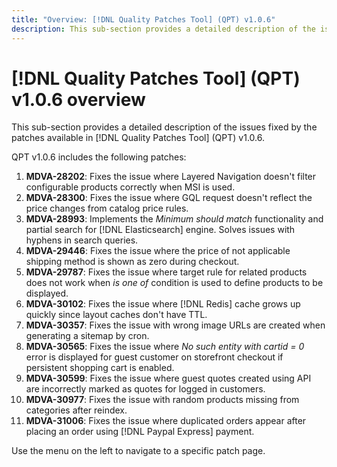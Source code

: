 ```yaml
---
title: "Overview: [!DNL Quality Patches Tool] (QPT) v1.0.6"
description: This sub-section provides a detailed description of the issues fixed by the patches available in [!DNL Quality Patches Tool] (QPT) v1.0.6.
---
```

# [!DNL Quality Patches Tool] (QPT) v1.0.6 overview

This sub-section provides a detailed description of the issues fixed by the patches available in [!DNL Quality Patches Tool] (QPT) v1.0.6.

QPT v1.0.6 includes the following patches:

1. **MDVA-28202**: Fixes the issue where Layered Navigation doesn't filter configurable products correctly when MSI is used.
1. **MDVA-28300**: Fixes the issue where GQL request doesn't reflect the price changes from catalog price rules.
1. **MDVA-28993**: Implements the *Minimum should match* functionality and partial search for [!DNL Elasticsearch] engine. Solves issues with hyphens in search queries.
1. **MDVA-29446**: Fixes the issue where the price of not applicable shipping method is shown as zero during checkout.
1. **MDVA-29787**: Fixes the issue where target rule for related products does not work when *is one of* condition is used to define products to be displayed.
1. **MDVA-30102**: Fixes the issue where [!DNL Redis] cache grows up quickly since layout caches don't have TTL.
1. **MDVA-30357**: Fixes the issue with wrong image URLs are created when generating a sitemap by cron.
1. **MDVA-30565**: Fixes the issue where *No such entity with cartid = 0* error is displayed for guest customer on storefront checkout if persistent shopping cart is enabled.
1. **MDVA-30599**: Fixes the issue where guest quotes created using API are incorrectly marked as quotes for logged in customers.
1. **MDVA-30977**: Fixes the issue with random products missing from categories after reindex.
1. **MDVA-31006**: Fixes the issue where duplicated orders appear after placing an order using [!DNL Paypal Express] payment.

Use the menu on the left to navigate to a specific patch page.
